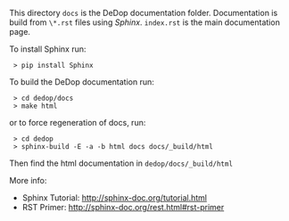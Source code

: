 This directory `docs` is the DeDop documentation folder. 
Documentation is build from `\*.rst` files using *Sphinx*.
`index.rst` is the main documentation page.

To install Sphinx run:

     > pip install Sphinx

To build the DeDop documentation run:

     > cd dedop/docs
     > make html

or to force regeneration of docs, run:

     > cd dedop
     > sphinx-build -E -a -b html docs docs/_build/html

Then find the html documentation in `dedop/docs/_build/html`

More info:

* Sphinx Tutorial: http://sphinx-doc.org/tutorial.html
* RST Primer: http://sphinx-doc.org/rest.html#rst-primer